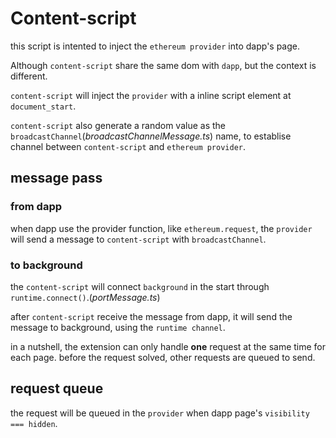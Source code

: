 # Content-script

this script is intented to inject the `ethereum provider` into dapp's page.

Although `content-script` share the same dom with `dapp`, but the context is different.

`content-script` will inject the `provider` with a inline script element at `document_start`.

`content-script` also generate a random value as the `broadcastChannel`(_broadcastChannelMessage.ts_) name, to establise channel between `content-script` and `ethereum provider`.

## message pass

### from dapp

when dapp use the provider function, like `ethereum.request`, the `provider` will send a message to `content-script` with `broadcastChannel`.

### to background

the `content-script` will connect `background` in the start through `runtime.connect()`.(_portMessage.ts_)

after `content-script` receive the message from dapp, it will send the message to background, using the `runtime channel`.

in a nutshell, the extension can only handle **one** request at the same time for each page. before the request solved, other requests are queued to send.

## request queue

the request will be queued in the `provider` when dapp page's `visibility === hidden`.
